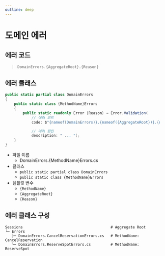 ```yaml
---
outline: deep
---
```


# 도메인 에러

## 에러 코드
> `DomainErrors.{AggregateRoot}.{Reason}`

## 에러 클래스
```cs
public static partial class DomainErrors
{
    public static class {MethodName}Errors
    {
        public static readonly Error {Reason} = Error.Validation(
            // 에러 코드
            code: $"{nameof(DomainErrors)}.{nameof({AggregateRoot})}.{nameof({Reason})}",

            // 에러 원인
            description: " ... ");
    }
}
```

- 파일 이름
  - DomainErrors.{MethodName}Errors.cs
- 클래스
  - `public static partial class DomainErrors`
  - `public static class {MethodName}Errors`
- 템플릿 변수
  - `{MethodName}`
  - `{AggregateRoot}`
  - `{Reason}`


## 에러 클래스 구성
```shell
Sessions                                        # Aggregate Root
└─ Errors
   ├─ DomainErrors.CancelReservationErrors.cs   # MethodName: CancelReservation
   └─ DomainErrors.ReserveSpotErrors.cs         # MethodName: ReserveSpot
```